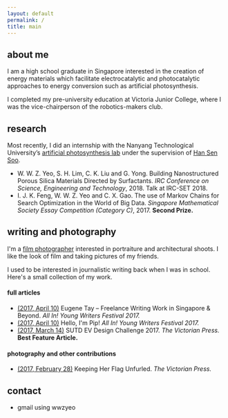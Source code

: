 ```yaml
---
layout: default
permalink: /
title: main
---
```


<h2 class="mainTitle">about me</h2>
I am a high school graduate in Singapore interested in the creation of energy
materials which facilitate electrocatalytic and photocatalytic approaches to
energy conversion such as artificial photosynthesis.

I completed my pre-university education at Victoria Junior College, where I was
the vice-chairperson of the robotics-makers club.


## research
Most recently, I did an internship with the Nanyang Technological University’s
[artificial photosynthesis lab][group] under the supervision of [Han Sen
Soo][hansen].

- W. W. Z. Yeo, S. H. Lim, C. K. Liu and G. Yong. Building Nanostructured Porous
  Silica Materials Directed by Surfactants. *IRC Conference on Science,
  Engineering and Technology*, 2018.
  Talk at IRC-SET 2018.
- I. J. K. Feng, W. W. Z. Yeo and C. X. Gao. The use of Markov Chains for Search
  Optimization in the World of Big Data. *Singapore Mathematical Society Essay
  Competition (Category C)*, 2017. **Second Prize.**

## writing and photography
I'm a [film photographer][photos] interested in portraiture and architectural shoots. I like the look of film and taking pictures of my friends.

I used to be interested in journalistic writing back when I was in school.
Here's a small collection of my work. 

#### full articles
- [(2017, April 10)][writing-3] Eugene Tay – Freelance Writing Work in Singapore & Beyond. *All In! Young Writers Festival 2017.*
- [(2017, April 10)][writing-2] Hello, I'm Pip! *All In! Young Writers Festival 2017.*
- [(2017, March 14)][writing-1] SUTD EV Design Challenge 2017. *The Victorian Press.* \
  **Best Feature Article.**

#### photography and other contributions
- [(2017, February 28)][writing-4] Keeping Her Flag Unfurled. *The Victorian Press.*

## contact
- gmail using wwzyeo

[group]: http://www.ntu.edu.sg/home/hansen/webpage/public/Main.htm
[hansen]: https://research.ntu.edu.sg/expertise/academicprofile/Pages/StaffProfile.aspx?ST_EMAILID=HANSEN
[photos]: https://vsco.co/fishnsotong/gallery
[writing-1]: http://thevictorianpress.com/sutd-ev-design-challenge-2017/
[writing-2]: https://all-in.bookcouncil.sg/2017/page/399.html
[writing-3]: https://all-in.bookcouncil.sg/2017/page/396.html
[writing-4]: http://thevictorianpress.com/keeping-flag-unfurled/
